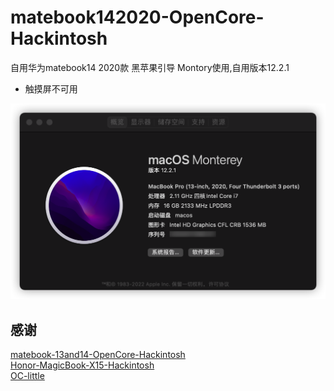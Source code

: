# matebook142020-OpenCore-Hackintosh

自用华为matebook14 2020款 黑苹果引导 Montory使用,自用版本12.2.1

* 触摸屏不可用

![使用图片](./montory.png)

## 感谢

[matebook-13and14-OpenCore-Hackintosh](https://github.com/ske1996/matebook-13and14-OpenCore-Hackintosh)  
[Honor-MagicBook-X15-Hackintosh](https://github.com/fjallsarlon/Honor-MagicBook-X15-Hackintosh)  
[OC-little](https://github.com/daliansky/OC-little)
